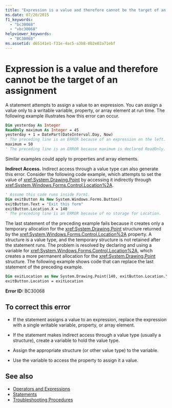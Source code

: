 ```yaml
---
title: "Expression is a value and therefore cannot be the target of an assignment"
ms.date: 07/20/2015
f1_keywords:
  - "bc30068"
  - "vbc30068"
helpviewer_keywords:
  - "BC30068"
ms.assetid: d65141e1-f31e-4ac5-a3b8-0b2e02a71ebf
---
```

# Expression is a value and therefore cannot be the target of an assignment

A statement attempts to assign a value to an expression. You can assign a value only to a writable variable, property, or array element at run time. The following example illustrates how this error can occur.

```vb
Dim yesterday As Integer
ReadOnly maximum As Integer = 45
yesterday + 1 = DatePart(DateInterval.Day, Now)
' The preceding line is an ERROR because of an expression on the left.
maximum = 50
' The preceding line is an ERROR because maximum is declared ReadOnly.
```

Similar examples could apply to properties and array elements.

**Indirect Access.** Indirect access through a value type can also generate this error. Consider the following code example, which attempts to set the value of <xref:System.Drawing.Point> by accessing it indirectly through <xref:System.Windows.Forms.Control.Location%2A>.

```vb
' Assume this code runs inside Form1.
Dim exitButton As New System.Windows.Forms.Button()
exitButton.Text = "Exit this form"
exitButton.Location.X = 140
' The preceding line is an ERROR because of no storage for Location.
```

The last statement of the preceding example fails because it creates only a temporary allocation for the <xref:System.Drawing.Point> structure returned by the <xref:System.Windows.Forms.Control.Location%2A> property. A structure is a value type, and the temporary structure is not retained after the statement runs. The problem is resolved by declaring and using a variable for <xref:System.Windows.Forms.Control.Location%2A>, which creates a more permanent allocation for the <xref:System.Drawing.Point> structure. The following example shows code that can replace the last statement of the preceding example.

```vb
Dim exitLocation as New System.Drawing.Point(140, exitButton.Location.Y)
exitButton.Location = exitLocation
```

**Error ID:** BC30068

## To correct this error

- If the statement assigns a value to an expression, replace the expression with a single writable variable, property, or array element.

- If the statement makes indirect access through a value type (usually a structure), create a variable to hold the value type.

- Assign the appropriate structure (or other value type) to the variable.

- Use the variable to access the property to assign it a value.

## See also

- [Operators and Expressions](../../programming-guide/language-features/operators-and-expressions/index.md)
- [Statements](../../programming-guide/language-features/statements.md)
- [Troubleshooting Procedures](../../programming-guide/language-features/procedures/troubleshooting-procedures.md)
